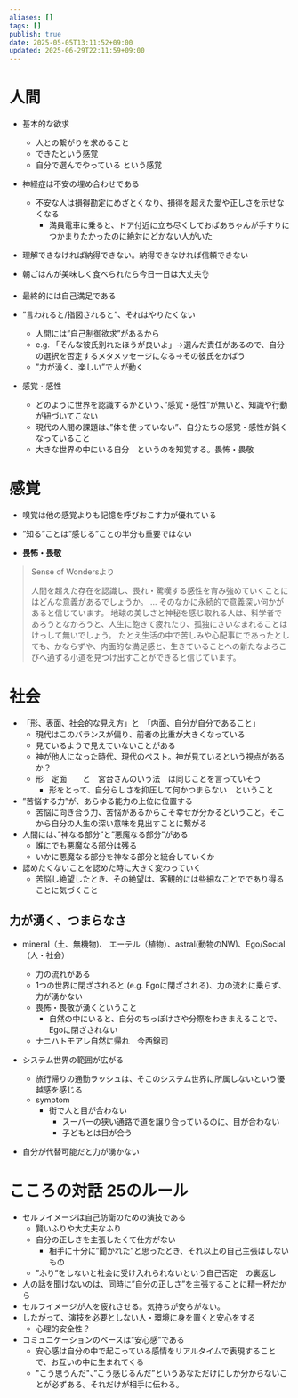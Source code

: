 ```yaml
---
aliases: []
tags: []
publish: true
date: 2025-05-05T13:11:52+09:00
updated: 2025-06-29T22:11:59+09:00
---
```


# 人間
- 基本的な欲求
    - 人との繋がりを求めること
    - できたという感覚
    - 自分で選んでやっている という感覚

- 神経症は不安の埋め合わせである
    - 不安な人は損得勘定にめざとくなり、損得を超えた愛や正しさを示せなくなる
        - 満員電車に乗ると、ドア付近に立ち尽くしておばあちゃんが手すりにつかまりたかったのに絶対にどかない人がいた
- 理解できなければ納得できない。納得できなければ信頼できない
- 朝ごはんが美味しく食べられたら今日一日は大丈夫👌
- 最終的には自己満足である

- ”言われると/指図されると”、それはやりたくない
	- 人間には”自己制御欲求”があるから
	- e.g. 「そんな彼氏別れたほうが良いよ」→選んだ責任があるので、自分の選択を否定するメタメッセージになる→その彼氏をかばう
	- ”力が湧く、楽しい”で人が動く

- 感覚・感性
	- どのように世界を認識するかという、”感覚・感性”が無いと、知識や行動が紐づいてこない
	- 現代の人間の課題は、”体を使っていない”、自分たちの感覚・感性が鈍くなっていること
	- 大きな世界の中にいる自分　というのを知覚する。畏怖・畏敬

# 感覚
- 嗅覚は他の感覚よりも記憶を呼びおこす力が優れている
- ”知る”ことは”感じる”ことの半分も重要ではない


- **畏怖・畏敬**
> Sense of Wondersより
> 
> 人間を超えた存在を認識し、畏れ・驚嘆する感性を育み強めていくことにはどんな意義があるでしょうか。
> …
> そのなかに永続的で意義深い何かがあると信じています。
> 地球の美しさと神秘を感じ取れる人は、科学者であろうとなかろうと、人生に飽きて疲れたり、孤独にさいなまれることはけっして無いでしょう。
> たとえ生活の中で苦しみや心配事にであったとしても、かならずや、内面的な満足感と、生きていることへの新たなよろこびへ通ずる小道を見つけ出すことができると信じています。

# 社会
- 「形、表面、社会的な見え方」と　「内面、自分が自分であること」
    - 現代はこのバランスが偏り、前者の比重が大きくなっている
    - 見ているようで見えていないことがある
    - 神が他人になった時代、現代のペスト。神が見ているという視点があるか？
    - 形　定面　　と　宮台さんのいう法　は同じことを言っていそう
        - 形をとって、自分らしさを抑圧して何かつまらない　ということ
- ”苦悩する力”が、あらゆる能力の上位に位置する
    - 苦悩に向き合う力、苦悩があるからこそ幸せが分かるということ。そこから自分の人生の深い意味を見出すことに繋がる
- 人間には、”神なる部分”と”悪魔なる部分”がある
    - 誰にでも悪魔なる部分は残る
    - いかに悪魔なる部分を神なる部分と統合していくか
- 認めたくないことを認めた時に大きく変わっていく
    - 苦悩し絶望したとき、その絶望は、客観的には些細なことでであり得ることに気づくこと

## 力が湧く、つまらなさ
- mineral（土、無機物)、 エーテル（植物）、astral(動物のNW)、Ego/Social（人・社会）
	- 力の流れがある
	- 1つの世界に閉ざされると (e.g. Egoに閉ざされる)、力の流れに乗らず、力が湧かない
	- 畏怖・畏敬が湧くということ
		- 自然の中にいると、自分のちっぽけさや分際をわきまえることで、Egoに閉ざされない
	- ナニハトモアレ自然に帰れ　今西錦司

- システム世界の範囲が広がる
    - 旅行帰りの通勤ラッシュは、そこのシステム世界に所属しないという優越感を感じる
    - symptom
	    - 街で人と目が合わない
		    - スーパーの狭い通路で道を譲り合っているのに、目が合わない
		    - 子どもとは目が合う
- 自分が代替可能だと力が湧かない


# こころの対話 25のルール

- セルフイメージは自己防衛のための演技である
	- 賢いふりや大丈夫なふり
	- 自分の正しさを主張したくて仕方がない
		- 相手に十分に”聞かれた”と思ったとき、それ以上の自己主張はしないもの
	- ”ふり”をしないと社会に受け入れられないという自己否定　の裏返し
- 人の話を聞けないのは、同時に”自分の正しさ”を主張することに精一杯だから
- セルフイメージが人を疲れさせる。気持ちが安らがない。
- したがって、演技を必要としない人・環境に身を置くと安心をする
	- 心理的安全性？
- コミュニケーションのベースは”安心感”である
	- 安心感は自分の中で起こっている感情をリアルタイムで表現することで、お互いの中に生まれてくる
	- "こう思うんだ"、”こう感じるんだ”というあなただけにしか分からないことが必ずある。それだけが相手に伝わる。